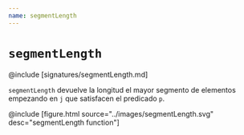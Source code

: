 ```yaml
---
name: segmentLength
---
```


# `segmentLength`

@include [signatures/segmentLength.md]

`segmentLength` devuelve la longitud el mayor segmento de elementos empezando en `j`  que satisfacen el predicado `p`.

@include [figure.html source="../images/segmentLength.svg" desc="segmentLength function"]
